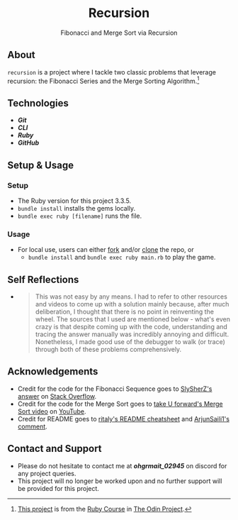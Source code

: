 <div align="center">
  <h1>Recursion</h1>

  Fibonacci and Merge Sort via Recursion
</div>

## About
`recursion` is a project where I tackle two classic problems that leverage recursion: the Fibonacci Series and the Merge Sorting Algorithm.[^1]

[^1]: [This project](https://www.theodinproject.com/lessons/ruby-recursion) is from the [Ruby Course](https://www.theodinproject.com/paths/full-stack-ruby-on-rails/courses/ruby) in [The Odin Project](https://www.theodinproject.com/about).


## Technologies
- ***Git***
- ***CLI***
- ***Ruby***
- ***GitHub***

## Setup & Usage

### Setup
- The Ruby version for this project 3.3.5.
- `bundle install` installs the gems locally.
- `bundle exec ruby [filename]` runs the file.

### Usage
- For local use, users can either [fork](https://docs.github.com/en/pull-requests/collaborating-with-pull-requests/working-with-forks/fork-a-repo) and/or [clone](https://docs.github.com/en/repositories/creating-and-managing-repositories/cloning-a-repository) the repo, or
  - `bundle install` and `bundle exec ruby main.rb` to play the game.

## Self Reflections
- > This was not easy by any means. I had to refer to other resources and videos to come up with a solution mainly because, after much deliberation, I thought that there is no point in reinventing the wheel. The sources that I used are mentioned below - what's even crazy is that despite coming up with the code, understanding and tracing the answer manually was incredibly annoying and difficult. Nonetheless, I made good use of the debugger to walk (or trace) through both of these problems comprehensively.

## Acknowledgements
- Credit for the code for the Fibonacci Sequence goes to [SlySherZ's answer](https://stackoverflow.com/a/36415667) on [Stack Overflow](https://stackoverflow.com/).
- Credit for the code for the Merge Sort goes to [take U forward's Merge Sort video](https://youtu.be/ogjf7ORKfd8?t=1238) on [YouTube](https://www.youtube.com/).
- Credit for README goes to [ritaly's README cheatsheet](https://github.com/ritaly/README-cheatsheet) and [ArjunSaili1's comment](https://github.com/TheOdinProject/curriculum/discussions/25472#discussioncomment-5889343).

## Contact and Support
- Please do not hesitate to contact me at ***ohgrmait_02945*** on discord for any project queries.
- This project will no longer be worked upon and no further support will be provided for this project.